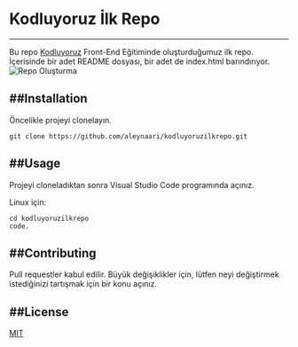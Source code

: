 # Kodluyoruz İlk Repo
---

Bu repo [Kodluyoruz](https://www.kodluyoruz.org) Front-End Eğitiminde oluşturduğumuz ilk repo. İçerisinde bir adet README dosyası, bir adet de index.html barındırıyor.
![Repo Oluşturma]()

##Installation
---
Öncelikle projeyi clonelayın.
```
git clone https://github.com/aleynaari/kodluyoruzilkrepo.git
```

##Usage
---
Projeyi cloneladıktan sonra Visual Studio Code programında açınız.

Linux için:
```
cd kodluyoruzilkrepo
code.
```

##Contributing
---
Pull requestler kabul edilir. Büyük değişiklikler için, lütfen neyi değiştirmek istediğinizi tartışmak için bir konu açınız.

##License 
---
[MIT](https://choosealicense.com/licenses/mit/)